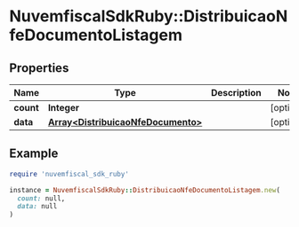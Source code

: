 # NuvemfiscalSdkRuby::DistribuicaoNfeDocumentoListagem

## Properties

| Name | Type | Description | Notes |
| ---- | ---- | ----------- | ----- |
| **count** | **Integer** |  | [optional] |
| **data** | [**Array&lt;DistribuicaoNfeDocumento&gt;**](DistribuicaoNfeDocumento.md) |  | [optional] |

## Example

```ruby
require 'nuvemfiscal_sdk_ruby'

instance = NuvemfiscalSdkRuby::DistribuicaoNfeDocumentoListagem.new(
  count: null,
  data: null
)
```

